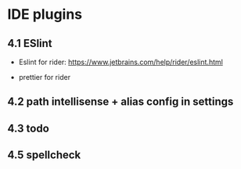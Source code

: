 # IDE plugins

## 4.1 ESlint
- Eslint for rider:
https://www.jetbrains.com/help/rider/eslint.html

- prettier for rider
  
## 4.2 path intellisense + alias config in settings

## 4.3 todo

## 4.5 spellcheck